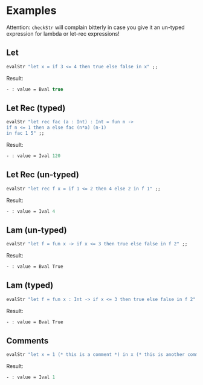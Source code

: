 # Examples

Attention: ``checkStr`` will complain bitterly in case you give it an un-typed expression for lambda or let-rec expressions!

## Let
```ocaml
evalStr "let x = if 3 <= 4 then true else false in x" ;;
```
Result:
```ocaml
- : value = Bval true
```

## Let Rec (typed)
```ocaml
evalStr "let rec fac (a : Int) : Int = fun n ->
if n <= 1 then a else fac (n*a) (n-1) 
in fac 1 5" ;;
```
Result:
```ocaml
- : value = Ival 120
```

## Let Rec (un-typed)
```ocaml
evalStr "let rec f x = if 1 <= 2 then 4 else 2 in f 1" ;;
```
Result:
```ocaml
- : value = Ival 4
```

## Lam (un-typed)
```ocaml
evalStr "let f = fun x -> if x <= 3 then true else false in f 2" ;;
```
Result:
```ocaml
- : value = Bval True
```

## Lam (typed)
```ocaml
evalStr "let f = fun x : Int -> if x <= 3 then true else false in f 2" ;;
```
Result:
```ocaml
- : value = Bval True
```

## Comments
```ocaml
evalStr "let x = 1 (* this is a comment *) in x (* this is another comment *)" ;;
```
Result:
```ocaml
- : value = Ival 1
```
